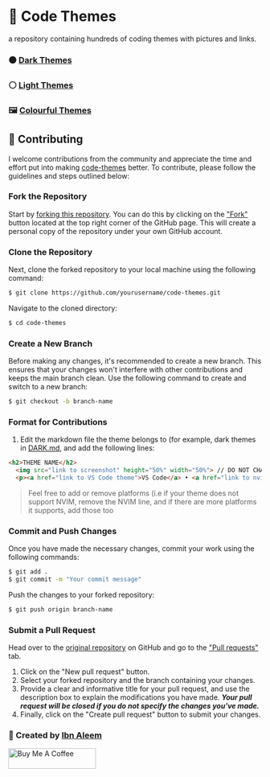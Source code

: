 # 🎨 Code Themes
a repository containing hundreds of coding themes with pictures and links.

### ⚫️ [Dark Themes](https://github.com/ibnaleem/code-themes/blob/main/DARK.md)
### ⚪️ [Light Themes](https://github.com/ibnaleem/code-themes/blob/main/LIGHT.md)
### 🖼️ [Colourful Themes](https://github.com/ibnaleem/code-themes/blob/main/COLOURFUL.md)

## 🤝 Contributing
I welcome contributions from the community and appreciate the time and effort put into making [code-themes](https://github.com/ibnaleem/code-themes) better. To contribute, please follow the guidelines and steps outlined below:

### Fork the Repository
Start by [forking this repository](https://github.com/ibnaleem/code-themes/fork). You can do this by clicking on the ["Fork"](https://github.com/ibnaleem/code-themes/fork) button located at the top right corner of the GitHub page. This will create a personal copy of the repository under your own GitHub account.

### Clone the Repository
Next, clone the forked repository to your local machine using the following command:
```bash
$ git clone https://github.com/yourusername/code-themes.git
```
Navigate to the cloned directory:
```bash 
$ cd code-themes
```
### Create a New Branch
Before making any changes, it's recommended to create a new branch. This ensures that your changes won't interfere with other contributions and keeps the main branch clean. Use the following command to create and switch to a new branch:
```bash
$ git checkout -b branch-name
```
### Format for Contributions
1. Edit the markdown file the theme belongs to (for example, dark themes in [DARK.md](https://github.com/ibnaleem/code-themes/blob/main/DARK.md), and add the following lines:
```html
<h2>THEME NAME</h2>
  <img src="link to screenshot" height="50%" width="50%"> // DO NOT CHANGE WIDTH AND HEIGHT
  <p><a href="link to VS Code theme">VS Code</a> • <a href="link to nvim theme">NVIM</a> • <a href="link to JetBrains theme">JetBrains</a> • <a href="link to Replit theme">Replit</a></p>
```
> Feel free to add or remove platforms (i.e if your theme does not support NVIM, remove the NVIM line, and if there are more platforms it supports, add those too

### Commit and Push Changes
Once you have made the necessary changes, commit your work using the following commands:
```bash
$ git add .
$ git commit -m "Your commit message"
```
Push the changes to your forked repository:
```bash
$ git push origin branch-name
```
### Submit a Pull Request
Head over to the [original repository](https://github.com/ibnaleem/code-themes) on GitHub and go to the ["Pull requests"](https://github.com/ibnaleem/code-themes/pulls) tab.
1. Click on the "New pull request" button.
2. Select your forked repository and the branch containing your changes.
3. Provide a clear and informative title for your pull request, and use the description box to explain the modifications you have made. **_Your pull request will be closed if you do not specify the changes you've made._**
4. Finally, click on the "Create pull request" button to submit your changes.

### 👑 Created by [Ibn Aleem](https://github.com/ibnaleem)
<div align="left">
    <a href="https://www.buymeacoffee.com/ibnaleem" target="_blank"><img src="https://cdn.buymeacoffee.com/buttons/default-orange.png" alt="Buy Me A Coffee" height="41" width="174"></a>
</div>
